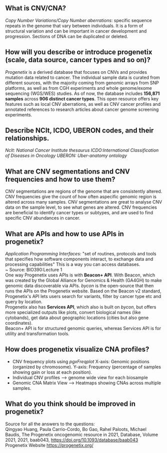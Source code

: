 ## What is CNV/CNA? 
*Copy Number Variations/Copy Number aberrations*: specific sequence repeats in the genome that vary between individuals. It is a form of structural variation and can be important in cancer development and progression. Sections of DNA can be duplicated or deleted. 
## How will you describe or introduce progenetix (scale, data source, cancer types and so on)?
*Progenetix* is a derived database that focuses on CNVs and provides mutation data related to cancer. The individual sample data is curated from different sources, with the majority coming from genomic arrays from SNP platforms, as well as from CGH experiments and whole genome/exome sequencing (WGS/WES) studies. As of now, the database includes **156,871 samples** across **906 distinct cancer types**. This open resource offers key features such as local CNV aberrations, as 
well as CNV cancer profiles and annotated references to research articles about cancer genome screening experiments.
## Describe NCIt, ICDO, UBERON codes, and their relationships.
*NcIt: National Cancer Institute thesaurus*
*ICDO:International Classification of Diseases in Oncology*
*UBERON: Uber-anatomy ontology*
## What are CNV segmentations and CNV frequencies and how to use them?
CNV segmentations are regions of the genome that are consistently altered.
CNV frequencies give the count of how often aspecific genomic region is altered across many samples.
CNV segmentations are great to analyse CNV data on the sample level, to see what genes are altered.
CNV frequencies are beneficial to identify cancer types or subtypes, and are used to find specific CNV abundances in cancer.
## What are APIs and how to use APIs in progenetix?
*Application Programming Interfaces:*
"set of routines, protocols and tools that specifies how software components interact, to exchange data and processing capabilities" This is a way you can access databases. \
~ Source: BIO390:Lecture 1 \
One way Progenetix uses APIs is with **Beacon+ API**. With Beacon, which was created by the Global Alliance for Genomics & Health (GA4GH) to make genomic data discoverable via APIs. *bycon* is the open-source that then runs the APIs on the Progenetix website. Based on the Beacon v2 standard, Progenetix's API lets users search for variants, filter by cancer type etc and query by location. \
Progenetix also has **Services API**, which also is built on *bycon*, but offers more specialized outputs like plots, convert biological names (like cytobands), get data about geographic locations (cities but also gene coordinates).\
Beacon+ API is for structured genomic queries, whereas Services API is for utility and transformation tools.

## How does progenetix visualize CNA profiles?
- CNV frequency plots using *pgxFreqplot* 
X-axis: Genomic positions (organized by chromosome).
Y-axis: Frequency (percentage of samples showing gain or loss at each position).
- Individual CNV profiles --> genome wide view for each biosample
- Genomic CNA Matrix View --> Heatmaps showing CNAs across multiple samples.
## What do you think should be improved in progenetix?



Source for all the answers to the questions:\
Qingyao Huang, Paula Carrio-Cordo, Bo Gao, Rahel Paloots, Michael Baudis, The Progenetix oncogenomic resource in 2021, Database, Volume 2021, 2021, baab043, <https://doi.org/10.1093/database/baab043> \
Progenetix Website <https://progenetix.org/>


